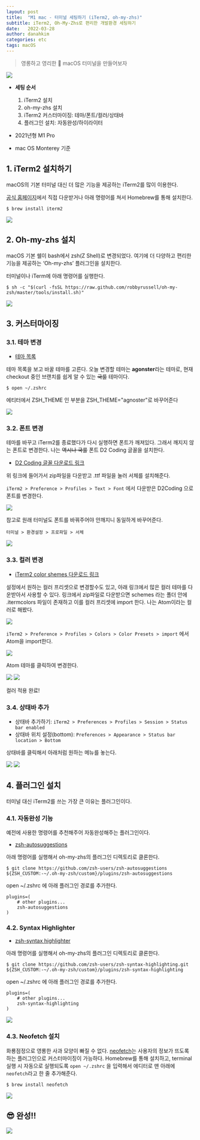 ```yaml
---
layout: post
title:  "M1 mac - 터미널 세팅하기 (iTerm2, oh-my-zhs)"
subtitle: iTerm2, Oh-My-Zhs로 편리한 개발환경 세팅하기
date:   2022-03-28
author: danahkim
categories: etc
tags: macOS
---
```


> 영롱하고 영리한 🍎 macOS 터미널을 만들어보자

<img src="/assets/images/M1-mac-iTerm2-setting/iTerm2-setting-01.png">

- **세팅 순서**
    1. iTerm2 설치
    1. oh-my-zhs 설치
    1. iTerm2 커스터마이징: 테마/폰트/컬러/상태바
    1. 플러그인 설치: 자동완성/하이라이터

- 2021년형 M1 Pro
- mac OS Monterey 기준

## 1. iTerm2 설치하기

macOS의 기본 터미널 대신 더 많은 기능을 제공하는 iTerm2를 많이 이용한다. 

[공식 홈페이지](https://iterm2.com/)에서 직접 다운받거나 아래 명령어를 쳐서 Homebrew를 통해 설치한다.

```console
$ brew install iterm2
```

<img src="/assets/images/M1-mac-iTerm2-setting/iTerm2-setting-02.png">

## 2. Oh-my-zhs 설치

macOS 기본 쉘이 bash에서 zsh(Z Shell)로 변경되었다. 여기에 더 다양하고 편리한 기능을 제공하는  ‘Oh-my-zhs’ 플러그인을 설치한다.

터미널이나 iTerm에 아래 명령어를 실행한다.

```console
$ sh -c "$(curl -fsSL https://raw.github.com/robbyrussell/oh-my-zsh/master/tools/install.sh)"
```

<img src="/assets/images/M1-mac-iTerm2-setting/iTerm2-setting-03.png">

## 3. 커스터마이징

### 3.1. 테마 변경

- [테마 목록](https://github.com/ohmyzsh/ohmyzsh/wiki/Themes)

테마 목록을 보고 바꿀 테마를 고른다. 오늘 변경할 테마는 **agonster**라는 테마로, 현재 checkout 중인 브랜치를 쉽게 알 수 있는 ~~국룰~~ 테마이다.

```console
$ open ~/.zshrc
```

에티터에서 ZSH_THEME 인 부분을 ZSH_THEME="agnoster"로 바꾸어준다

<img src="/assets/images/M1-mac-iTerm2-setting/iTerm2-setting-04.png">

### 3.2. 폰트 변경

테마를 바꾸고 iTerm2를 종료했다가 다시 실행하면 폰트가 깨져있다. 그래서 깨지지 않는 폰트로 변경한다. 나는 ~~역시나 국룰~~ 폰트 D2 Coding 글꼴을 설치한다.

- [D2 Coding 글꼴 다운로드 링크](https://github.com/naver/d2codingfont)

위 링크에 들어가서 zip파일을 다운받고 .ttf 파일을 눌러 서체를 설치해준다.

`iTerm2 > Preference > Profiles > Text > Font` 에서 다운받은 D2Coding 으로 폰트를 변경한다.

<img src="/assets/images/M1-mac-iTerm2-setting/iTerm2-setting-05.png">

참고로 원래 터미널도 폰트를 바꿔주어야 안깨지니 동일하게 바꾸어준다.

`터미널 > 환경설정 > 프로파일 > 서체`

<img src="/assets/images/M1-mac-iTerm2-setting/iTerm2-setting-06.png">

### 3.3. 컬러 변경

- [iTerm2 color shemes 다운로드 링크](https://iterm2colorschemes.com/)

설정에서 원하는 컬러 프리셋으로 변경할수도 있고, 아래 링크에서 많은 컬러 테마를 다운받아서 사용할 수 있다. 링크에서 zip파일로 다운받으면 schemes 라는 폴더 안에 .itermcolors 파일이 존재하고 이를 컬러 프리셋에 import 한다. 나는 Atom이라는 컬러로 해봤다.

<img src="/assets/images/M1-mac-iTerm2-setting/iTerm2-setting-07.png">

`iTerm2 > Preference > Profiles > Colors > Color Presets > import` 에서 Atom을 import한다.

<img src="/assets/images/M1-mac-iTerm2-setting/iTerm2-setting-08.png">

Atom 테마를 클릭하여 변경한다.

<img src="/assets/images/M1-mac-iTerm2-setting/iTerm2-setting-09.png">

<img src="/assets/images/M1-mac-iTerm2-setting/iTerm2-setting-10.png">

컬러 적용 완료!

### 3.4. 상태바 추가

- 상태바 추가하기: `iTerm2 > Preferences > Profiles > Session > Status bar enabled`
- 상태바 위치 설정(bottom): `Preferences > Appearance > Status bar location > Bottom`

상태바를 클릭해서 아래처럼 원하는 메뉴를 놓는다. 

<img src="/assets/images/M1-mac-iTerm2-setting/iTerm2-setting-11.png">

<img src="/assets/images/M1-mac-iTerm2-setting/iTerm2-setting-12.png">

## 4. 플러그인 설치

터미널 대신 iTerm2를 쓰는 가장 큰 이유는 플러그인이다.

### 4.1. 자동완성 기능

예전에 사용한 명령어를 추천해주어 자동완성해주는 플러그인이다.

- [zsh-autosuggestions](https://github.com/zsh-users/zsh-autosuggestions)

아래 명령어를 실행해서 oh-my-zhs의 플러그인 디렉토리로 클론한다.

```console
$ git clone https://github.com/zsh-users/zsh-autosuggestions ${ZSH_CUSTOM:-~/.oh-my-zsh/custom}/plugins/zsh-autosuggestions
```

open ~/.zshrc 에 아래 플러그인 경로를 추가한다.

```
plugins=( 
    # other plugins...
    zsh-autosuggestions
)
```

### 4.2. Syntax Highlighter

- [zsh-syntax highlighter](https://github.com/zsh-users/zsh-syntax-highlighting)

아래 명령어를 실행해서 oh-my-zhs의 플러그인 디렉토리로 클론한다.

```console
$ git clone https://github.com/zsh-users/zsh-syntax-highlighting.git ${ZSH_CUSTOM:-~/.oh-my-zsh/custom}/plugins/zsh-syntax-highlighting
```

open ~/.zshrc 에 아래 플러그인 경로를 추가한다.

```
plugins=( 
    # other plugins...
    zsh-syntax-highlighting
)
```
<img src="/assets/images/M1-mac-iTerm2-setting/iTerm2-setting-13.png">

### 4.3. Neofetch 설치

화룡점정으로 영롱한 사과 모양이 빠질 수 없다. [neofetch](https://github.com/dylanaraps/neofetch)는 사용자의 정보가 뜨도록 하는 플러그인으로 커스터마이징이 가능하다. Homebrew를 통해 설치하고, terminal 실행 시 자동으로 실행되도록 `open ~/.zshrc` 을 입력해서 에디터로 맨 아래에 `neofetch`라고 한 줄 추가해준다.

```console
$ brew install neofetch
```

<img src="/assets/images/M1-mac-iTerm2-setting/iTerm2-setting-14.png">


## 😎 완성!!

<img src="/assets/images/M1-mac-iTerm2-setting/iTerm2-setting-01.png">


